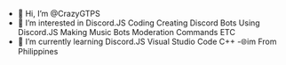 - 👋 Hi, I’m @CrazyGTPS
- 👀 I’m interested in Discord.JS Coding Creating Discord Bots Using Discord.JS
Making Music Bots Moderation Commands ETC
- 🌱 I’m currently learning Discord.JS Visual Studio Code C++
-🌐im From Philippines
